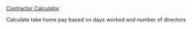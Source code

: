 [Contractor Calculator](https://romantic-neumann-e00b0a.netlify.app/)

Calculate take home pay based on days worked and number of directors
